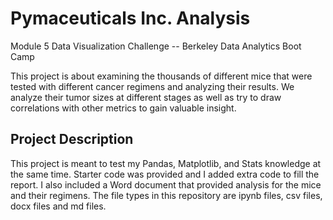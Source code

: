 # Pymaceuticals Inc. Analysis
Module 5 Data Visualization Challenge -- Berkeley Data Analytics Boot Camp

This project is about examining the thousands of different mice that were tested with different cancer regimens and analyzing their results. 
We analyze their tumor sizes at different stages as well as try to draw correlations with other metrics to gain valuable insight.

## Project Description
This project is meant to test my Pandas, Matplotlib, and Stats knowledge at the same time. Starter code was provided and I added extra code to fill the report.
I also included a Word document that provided analysis for the mice and their regimens.
The file types in this repository are ipynb files, csv files, docx files and md files.
